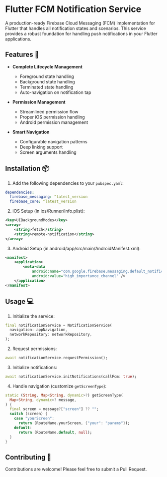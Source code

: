 # Flutter FCM Notification Service

A production-ready Firebase Cloud Messaging (FCM) implementation for Flutter that handles all notification states and scenarios. This service provides a robust foundation for handling push notifications in your Flutter applications.

## Features 🚀

- **Complete Lifecycle Management**
  - Foreground state handling
  - Background state handling
  - Terminated state handling
  - Auto-navigation on notification tap

- **Permission Management**
  - Streamlined permission flow
  - Proper iOS permission handling
  - Android permission management

- **Smart Navigation**
  - Configurable navigation patterns
  - Deep linking support
  - Screen arguments handling

## Installation 📦

1. Add the following dependencies to your `pubspec.yaml`:
```yaml
dependencies:
  firebase_messaging: ^latest_version
  firebase_core: ^latest_version
```

2. iOS Setup (in ios/Runner/Info.plist):
```xml
<key>UIBackgroundModes</key>
<array>
    <string>fetch</string>
    <string>remote-notification</string>
</array>
```

3. Android Setup (in android/app/src/main/AndroidManifest.xml):
```xml
<manifest>
    <application>
        <meta-data
            android:name="com.google.firebase.messaging.default_notification_channel_id"
            android:value="high_importance_channel" />
    </application>
</manifest>
```

## Usage 💻

1. Initialize the service:
```dart
final notificationService = NotificationService(
  navigation: appNavigation,
  networkRepository: networkRepository,
);
```

2. Request permissions:
```dart
await notificationService.requestPermission();
```

3. Initialize notifications:
```dart
await notificationService.initNotifications(callFcm: true);
```

4. Handle navigation (customize `getScreenType`):
```dart
static (String, Map<String, dynamic>?) getScreenType(
  Map<String, dynamic>? message,
) {
  final screen = message?["screen"] ?? "";
  switch (screen) {
    case "yourScreen":
      return (RouteName.yourScreen, {"your": "params"});
    default:
      return (RouteName.default, null);
  }
}
```

## Contributing 🤝

Contributions are welcome! Please feel free to submit a Pull Request.